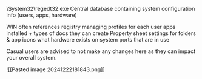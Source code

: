 \System32\regedt32.exe
Central database containing system configuration info (users, apps, hardware)

WIN often references registry
	managing profiles for each user
	apps installed + types of docs they can create
	Property sheet settings for folders & app icons
	what hardware exists on system
	ports that are in use

Casual users are advised to not make any changes here as they can impact your overall system. 

![[Pasted image 20241222181843.png]]